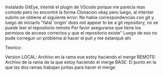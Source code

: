 Instalado GitEye, intentè el plugin de VScode porque me parecia mas comodo pero no encontrè la forma
Clonacion okay pero luego, al intentar subirlo se obtiene el siguiente error:
  No habia correspondencias con git y luego de iniciarlo "fatal 'origin' 
  does not appear to be a git repository, no se puede leer el repositorio remoto
  Por favor asegurarse que tiene los permisos de acceso correctos y que el repositorio
  existe"
Luego de eso no pude correguir un problema al hacer el pull y me estanquè ahi

Teorico:

Version LOCAL: Archivo en la rama eue estoy haciendo el merge
        REMOTE: Archivo de la rama de la que estoy haciendo el merge
        BASE: El punto en la que las dos ramas trabajan juntas para hacer el merge
